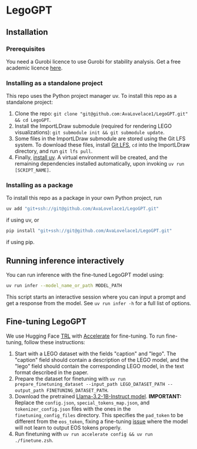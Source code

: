 # LegoGPT

## Installation

### Prerequisites

You need a Gurobi licence to use Gurobi for stability analysis. Get a free academic
licence [here](https://www.gurobi.com/academia/academic-program-and-licenses/).

### Installing as a standalone project

This repo uses the Python project manager uv. To install this repo as a standalone project:

1. Clone the repo: `git clone "git@github.com:AvaLovelace1/LegoGPT.git" && cd LegoGPT`.
2. Install the ImportLDraw submodule (required for rendering LEGO visualizations):
   `git submodule init && git submodule update`.
3. Some files in the ImportLDraw submodule are stored using the Git LFS system. To download these files,
   install [Git LFS](https://git-lfs.com), `cd` into the ImportLDraw directory, and run
   `git lfs pull`.
4. Finally, [install uv](https://docs.astral.sh/uv/getting-started/installation/). A virtual environment will be
   created, and the remaining dependencies installed automatically, upon invoking `uv run [SCRIPT_NAME]`.

### Installing as a package

To install this repo as a package in your own Python project, run

```zsh
uv add "git+ssh://git@github.com/AvaLovelace1/LegoGPT.git"
```

if using uv, or

```zsh
pip install "git+ssh://git@github.com/AvaLovelace1/LegoGPT.git"
```

if using pip.

## Running inference interactively

You can run inference with the fine-tuned LegoGPT model using:

```zsh
uv run infer --model_name_or_path MODEL_PATH
```

This script starts an interactive session where you can input a prompt and get a response from the model. See
`uv run infer -h` for a full list of options.

## Fine-tuning LegoGPT

We use Hugging Face [TRL](https://huggingface.co/docs/trl/index)
with [Accelerate](https://huggingface.co/docs/accelerate/index) for fine-tuning. To run fine-tuning, follow these
instructions:

1. Start with a LEGO dataset with the fields "caption" and "lego". The "caption" field should contain a description of
   the LEGO model, and the "lego" field should contain the corresponding LEGO model, in the text format described in the
   paper.
2. Prepare the dataset for finetuning with
   `uv run prepare_finetuning_dataset --input_path LEGO_DATASET_PATH --output_path FINETUNING_DATASET_PATH`.
3. Download the pretrained [Llama-3.2-1B-Instruct model](https://huggingface.co/meta-llama/Llama-3.2-1B-Instruct).
   **IMPORTANT:** Replace the `config.json`, `special_tokens_map.json`, and `tokenizer_config.json` files with the ones
   in the `finetuning_config_files` directory. This specifies the `pad_token` to be different from the `eos_token`,
   fixing a fine-tuning [issue](https://github.com/unslothai/unsloth/issues/416) where the model will not learn to
   output EOS tokens properly.
4. Run finetuning with `uv run accelerate config && uv run ./finetune.zsh`.
